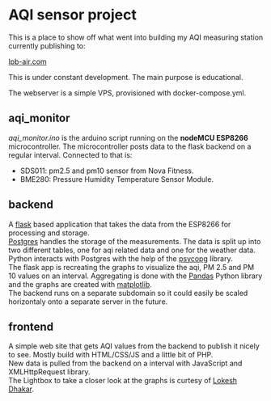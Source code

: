 # AQI sensor project

This is a place to show off what went into building my AQI measuring station currently publishing to:

[lpb-air.com](lpb-air.com)

This is under constant development. The main purpose is educational.

The webserver is a simple VPS, provisioned with docker-compose.yml.

## aqi_monitor
*aqi_monitor.ino* is the arduino script running on the **nodeMCU ESP8266** microcontroller. The microcontroller posts data to the flask backend on a regular interval.
Connected to that is:  
* SDS011: pm2.5 and pm10 sensor from Nova Fitness.
* BME280: Pressure Humidity Temperature Sensor Module.

## backend
A [flask](https://pypi.org/project/Flask/) based application that takes the data from the ESP8266 for processing and storage.  
[Postgres](https://www.postgresql.org/) handles the storage of the measurements. The data is split up into two different tables, one for aqi related data and one for the weather data.  
Python interacts with Postgres with the help of the [psycopg](https://www.psycopg.org/) library.  
The flask app is recreating the graphs to visualize the aqi, PM 2.5 and PM 10 values on an interval. Aggregating is done with the [Pandas](https://pandas.pydata.org/) Python library and the graphs are created with [matplotlib](https://matplotlib.org/).  
The backend runs on a separate subdomain so it could easily be scaled horizontaly onto a separate server in the future.

## frontend
A simple web site that gets AQI values from the backend to publish it nicely to see. Mostly build with HTML/CSS/JS and a little bit of PHP.  
New data is pulled from the backend on a interval with JavaScript and XMLHttpRequest library.  
The Lightbox to take a closer look at the graphs is curtesy of [Lokesh Dhakar](https://github.com/lokesh/lightbox2).
